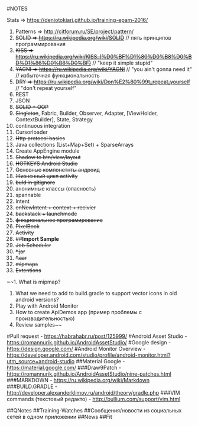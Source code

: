 #NOTES

Stats => https://deniotokiari.github.io/training-epam-2016/

1. Patterns => http://citforum.ru/SE/project/pattern/
1. ~~SOLID => https://ru.wikipedia.org/wiki/SOLID~~ // пять принципов программирования
1. ~~KISS => https://ru.wikipedia.org/wiki/KISS_(%D0%BF%D1%80%D0%B8%D0%BD%D1%86%D0%B8%D0%BF)~~ // "keep it simple stupid"
1. ~~YAGNI => https://ru.wikipedia.org/wiki/YAGNI~~ // "you ain't gonna need it" // избыточная функциональность
1. ~~DRY => https://ru.wikipedia.org/wiki/Don%E2%80%99t_repeat_yourself~~ // "don't repeat yourself"
1. REST
1. JSON
1. ~~SOLID + OOP~~
1. ~~Singleton~~, Fabric, Builder, Observer, Adapter, [ViewHolder, ContextBuilder], State, Strategy
1. continuous integration
1. Cursorloader
1. ~~Http protocol basics~~
1. Java collections (List+Map+Set) + SparseArrays
1. Create AppEngine module
1. ~~Shadow to btn/view/layout~~
2. ~~HOTKEYS Android Studio~~
3. ~~Основные компонетнты андроид~~
4. ~~Жизненный цикл activity~~
5. ~~buld in gitignore~~
6. анонимные классы (опасность)
4. spannable
5. Intent
6. ~~onNewIntent + context + recivier~~
9. ~~backstack + launchmode~~
1. ~~фнкциональное програмирование~~
3. ~~PixelBook~~
4. ~~Activity~~
5. ##**Import Sample**
6. ~~Job Scheduler~~
9. ~~*.jar~~
10. ~~*.aar~~
11. ~~mipmaps~~
12. ~~Extentions~~

~~1. What is mipmap?
1. What we need to add to build.gradle to support vector icons in old android versions?
1. Play with Android Monitor
1. How to create ApiDemos app (пример проблемы с производительностью)
1. Review samples~~

#Pull request  - https://habrahabr.ru/post/125999/
#Android Asset Studio - https://romannurik.github.io/AndroidAssetStudio/
#Google design            - https://design.google.com/
#Android Monitor Overview - https://developer.android.com/studio/profile/android-monitor.html?utm_source=android-studio
##Material Google      - https://material.google.com/
###Draw9Patch               - https://romannurik.github.io/AndroidAssetStudio/nine-patches.html
###MARKDOWN      - https://ru.wikipedia.org/wiki/Markdown
###BUILD.GRADLE        - http://developer.alexanderklimov.ru/android/theory/gradle.php
###VIM commands (текстовый редакто)  - http://bullium.com/support/vim.html

##QNotes
##Training-Watches
##Сообщения/новости из социальных сетей в одном приложении
##News
##Fit
